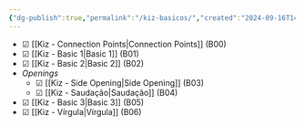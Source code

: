```yaml
---
{"dg-publish":true,"permalink":"/kiz-basicos/","created":"2024-09-16T14:35:28.929-04:00","updated":"2024-09-26T15:43:15.295-04:00"}
---
```



- ☑ [[Kiz - Connection Points\|Connection Points]] (B00)
- ☑ [[Kiz - Basic 1\|Basic 1]] (B01)
- ☑ [[Kiz - Basic 2\|Basic 2]] (B02)
- *Openings*
	- ☑ [[Kiz - Side Opening\|Side Opening]] (B03)
	- ☑ [[Kiz - Saudação\|Saudação]] (B04)
- ☑ [[Kiz - Basic 3\|Basic 3]] (B05)
- ☑ [[Kiz - Vírgula\|Vírgula]] (B06)
